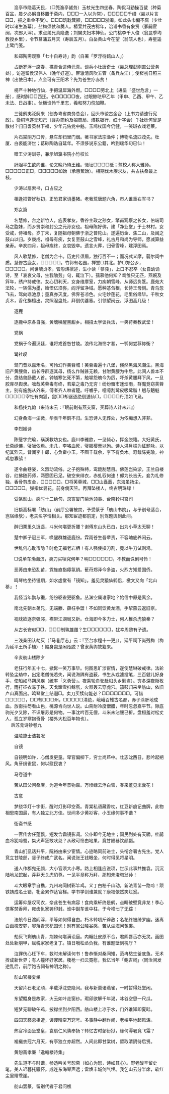 <!-- { "loadSidebar": true } -->
　　渔亭市隐葛天民，（□筦渔亭鹾务）玉杖光生四坐春，陶侃习勤操百甓（种菊百盆，晨夕必躬自移置于斋内，□□□一入以为常），□□□□□千缗（尝以片言□□，报之重金不受）。□□□筑耽箕颍，□□□□□浙闽。如此头巾偏不腐（少壮时以诸生游幕），盐梅须仗和羹人。椿萱并茂古稀年，治谱书香有象贤（冢嗣宦闽，次郎入泮）。求点弟兄真隐逸；刘樊夫妇本神仙。公门桃李千人俊（翁昆季均教授乡里），令节菖蒲五月天（寿辰五月）。白岳黄山今在望（翁皖人也），寿星遥上鹭门笺。

　　和郑陶斋观察「七十自寿诗」韵（自署「罗浮待鹤山人」）

　　占断罗浮一席春，樵青合遣侍元真。谈兵小杜唐奇士（尝总理彭刚直公营务处），访道留侯汉伟人（晚年好道）。宦辙清风吹五管（备兵左江）；使槎初日照三神（出使日本）。点金可有王阳术？先为苍生疗赤贫！

　　楞严十种地行仙，手把温犀海外燃。□□□□劳北上（进呈「盛世危言」一册），感时醉□□西迁。令□□□□□夜，过眼鲸呿甲乙年（甲申、乙酉、甲午、乙未法、日战事）。伏枥谁怜千里志，羲和努力傥加鞭。

　　三徙鸱夷泛舸来（创办粤省商务总会），回头市骏古金台（上书力请速行宪政）。爨桐岂遂无知己（襄办商约及招商局、煤铁银行、红十字会）？社栎何曾是散材？归日耆英林下福，少年元佑党中魁。玉鸠杖国今仍健，一笑斑衣戏老莱。

　　片石棠阴万口传，悬车却扫里门烟。著书家法宗渔仲；博物名流匹茂先。杜厦、白裘能济世；葛砂陶诰自延年。不须侈说东公籍，吟到瑶华句已仙！

　　赠王少涛训导，兼示旭瀛书院小竹校长

　　肝胆平生欲向谁，论文晚乃待王维。骚坛□□□□砥；鹭校人称大雅师。□□□□□正□，□□□□□如饴（承惠蕉饴）。相期伐木赓求友，共占扶桑最上枝。

　　少涛以扇索书，口占应之

　　相逢把管好秋初，正恐君家诮墨猪。老我荒唐题六角，市人谁重右军书？

　　郑女篇

　　名慧修，台之新竹人，旌表孝友，香谷主政之孙女，擎甫观察之长女，伯端司马之胞妹，而乡贤崇和封公之元孙女也。祖母陈好佛，建「净业堂」于士林村。女受戒，侍祖母。岁丁未，复随祖母朝佛于浙之普陀山。遂遍历金、焦二山，及闽之鼓山以归。岁庚戌，祖母有疾，女复至鼓山之雪峰，礼古月和尚为导师，愿减算益亲寿。辛亥四月，祖母疾终，女哀毁卒。遗言火葬，归骨雪峰，建浮图焉。

　　风人歌慧修，老僧为合十。历史传须眉，独行百不一；而况式义摩，藐尔闺中质。慧修古鹿女，□□□□□。竹郭有名园，禅堂□其北。护□郑公乡，□□□□□。间世毓贞孝，管彤炜撰述，生小读「蓼莪」，上口不忍卒（女自幼诵诗，至「哀哀父母，生我劬劳」句，辄泣下）。孺慕他何知？鸯雏只无匹，燕婉及笄年，绣户持戒律。女心忉利天，女身维摩室，力疾朝雪峰，从师远负笈。鹿苑大法轮，一转儒为墨，始悟亿须弥，阎浮留净域。愿种苾刍根，长恃王母侧。青鸟忽飞去，驾向瑶池息；童真亦灭度，佛界苍凉色。火宅妙莲花，毛里俗缘毕。千秋女贞木，香化旃檀出。灵照湼盘处，拜倒优婆塞。引领望闽云，浮图高几级！

　　逐鹿

　　逐鹿中原各自强，黄魂唤醒黑甜乡。相招太学谈兵法，一笑苻秦教武堂！

　　党祸

　　党祸于今遍汉廷，谁将戎首咎甘陵。浪传北海怜才甚，一鹗何尝荐祢衡？

　　鹭社叹

　　鹭门昔以嘉禾名，可怜幻作芙蓉城！芙蓉毒遍十八堡，倏然黑海风潮生。黑海旧产黄腰兽，齿长呼群逐其母，杨么作贼甚无赖，甘附黄腰为牛后。此间人兽本不分，盘结兽肠戴人首。钟馗寒乞死不第，触墀怨魄今为厉，吓杀黄腰拜下风，一旦胶庠尽舆隶。咄哉芙蓉毒有终，若辈之毒乃无穷！纷纷蜃市迷烟雨，群魔竞窃芙蓉主，别有施施从外来，傅者齐人咻者楚。吁嚱乎，噫噫刮鹭皮吸鹭脂！魍与魉魅□□□□□宰社有肉狐，鼠□□却逐逐绝倒逋仙□，□□□□丹顶如飞凫。

　　和杨抟九韵（来诗末云：『眼前剩有燕支窟，买葬诗人计未非』）

　　幻身桑海一尘微，华表千年鹤不归。生恐诗人无葬处，为侬痴想入非非。

　　李烈姬诗

　　陈璧字完瑜，磺溪教坊女也。鹿川李雅歆，一见倾心，挥金脱籍。大妇黄氏，长斋绣佛，璧皈依焉。未几，李咯血死，璧服樱膏以殉。诗人洪月樵为征题咏，以纪其烈云。昔闻李十郎，心负霍小玉。不图千载余，李下有负木。奇哉陈完瑜，神鸡忽寡鹄！

　　遂令曲巷姿，义烈动流俗。之子抱殊特，鸾鎞刮慧目。佛莲岂染淤，王兰自楼谷，红拂随药师，两愿固已足。破空来绯衣，赤虬驭何速！郎为长吉夭，妾为礼修独，香骨剪皮金，□□□□□。□将芙蓉城，□□山矗矗，东海虽扬尘，□□□□□。弹指优昙花，前身倘天竺。再拜坠楼人，终古明珠绿！

　　受篆舫山，感时十二绝句，录寄厦门菊池领事、台南铃村宫司

　　旧额高标署「舫山」（前厅公署被焚，予受篆于「舫山书院」，与予别号适合，岂宿缘欤），老夫名字恰相关。那知宦迹都前定，别驾题舆到此间。

　　醉归栗里久逍遥，斗米何堪更折腰？谢傅东山头已白，出为小草太无聊！

　　楚中卿子冠三军，唤醒群雄逐鹿纷。霖雨苍生吾辈责，不容岫底养闲云。

　　世乱何心耽市隐？时危无福老岩栖！有人强使操刀割，竟以牛刀试割鸡。

　　□说单车渤海滨，卖刀买犊究何年？明□□□□□□，不教而诛剧可怜！

　　恶莠由来恐乱苗，霓旌直指瘴氛销。萑苻郑泽今多盗，火烈方知爱国侨。

　　鸣琴枯坐待锺期，如水虚堂有「镜知」。羞见灵猿仙鹤侣，檄文又向「北山移」！

　　我怪当年鹯与獭，纷纷驱雀更驱鱼。丛渊空属谁家地？始信中原是禹余。

　　南北先朝本弟兄，无端滕、薛枉争盟！不如同饮黄龙酒，手挈燕云返旧京。

　　视眈欲逐奈强邻，襟带江湖局又新。仓海即今多力士，何人椎杀虎狼秦？

　　从古长安似□□，□□□制孰雄雌？生□□□□□□，犹幸周黎有孑遗。

　　三浅桑田认劫灰（「马巷厅志」云：『至台水程十一更』），延平祠下尚残梅（梅为延平王所手植）！鲲身岂是闲瓯脱？曾隶黄舆故籍来。

　　辛亥舫山楼除夕

　　老狂行年五十七，掀髯一笑万事毕。何图思旷涉宦情，遂使慧琳破戒律。法轮转坠尘劫中，出定老僧恍若失，闻说海隅有盗薮，书生从戎遽投笔，三百健儿好身手，使船如马朔风疾（统率「义勇营」。夜乘轮舟驶赴桕头乡剿盗）。穷冬深夜衔枚行，雨打征衣冻于铁。天戈耀雪扫鲸氛，火器轰云穿虎穴。笳鼓归来坐舫山，依旧卢山真面出。鸣琴堂上结遐□。卖刀买犊何能必？□□□□□□□。可惜□□□□□，□□有□□□州，□□□□□清绝，峨峨百雉古名都，赤子涂肝地成血。放衙拄笏看山色，桃源肯向世人说。山斋耐冷度僧腊，年时忽忽嘉平节。隙底驹光夕又除，不识屠苏是何物。一事沈吟百无俚，斗米未沾腰已折。盘桓羞对松丈人，孤立岁寒抱奇骨（楼外大松百年物也）。  
　 
后苏龛诗钞卷九

　　温陵施士洁芸况

　　自镜

　　自镜明如许，心僧发更童。卑官偏柳下，穷士尚芦中。壮志沈西日，悲吟起朔风。角牙纷雀鼠，何以慰民衷？

　　马卷道中

　　苦从田父问桑麻，为道今年景物嘉。万顷绿云浮白雪，春来羞见米囊花！

　　古意

　　梦绕华灯十字街，醒时灯影印空斋。青棠私语藏香枕，红豆新痕记曲牌，此物相思南国最，有人独立北方佳。世间多少黄衫客，小玉缘何事不谐？

　　衙斋书感

　　一官传舍任蓬飘，短发含霜镜影凋。公仆即今无地主；国民到处有天骄。杜鹃血冷犹啼蜀，桀犬声狂敢吠尧？从政可怜由地果，竟甘陋巷饮颜瓢。

　　青山扪虱话升平，阮裕由来少宦情。心迹略同前进士，头衔合署古先生。党人竞立甘陵部，竖子终成广武名。闻说张王钱眼坐，何时得见将星明。

　　送人作郡鬼无颜，大小官须大小寒。路上相逢应说项，世示此事共推袁。沉沉陆地龙蛇起，莽莽天关虎豹尊。一见平章称万拜，那知朱浚晦翁孙！

　　斗大眼章手自携，九州岛同树彩竿鸡。义丁白棓千山动，新法青苗一路啼！顽铁铸成名士错，牝金累作达官梯。学书学剑谁兼就？康福依然笑烂奚。

　　运筹仰屋叹司农，奈此苍生有病容！食肉乘轩终是鹤，点睛破壁竟非龙！季心侠客焚香拜，雍齿仇家铸印封。谁中副车谁中柱，于今椎七了无踪！

　　法航今日渡阎浮，平等如何得自由。朽木转叨斤斧赦；名花终被绮罗幽。迷离白画槐安梦，寥落青天杞国忧！别有寓公陵谷感，苦从尘海问菟裘。

　　劫灰飞剩舫山青，荆棘何堪满讼庭。内翰肚皮原不合，君卿唇舌亦无灵。画图处处新朋甲，赋税家家老复丁。镇日哦松丞负我，有谁题壁到槐厅？

　　泣罪伤心枉下车，救时未解读何书！鲁恭惭对桑间雉，范冉愁生釜底鱼。无术抟成新世界；有人撞坏好家居。欃枪一扫云霓慰，我忆当年「鲍吉祠」（同治间发逆乱后，前厅饱吉祠有神明之称）。

　　舫山官楼夏坐

　　天留片石老尤顽，半载浮沈吏隐间。我与新巢诸燕雀，一时暂得处堂闲。

　　东望鲲身是故家，火云如叶走窗纱。瑕邱欲解千年渴，冰谷空思一尺瓜。

　　短梦无聊破午鸡，披襟坐到夕阳西。舫山楼上凉于水，门外谁知即夏畦。

　　四园天籁忽相遭，谡谡晴空万窍号。多事静中翻作闹，老榕平地起风涛。

　　热官冷面坐堂皇，袁扇仁风孰奉扬？转忆古时邹衍狱，缘何溽暑竟飞霜？

　　褦襶衣冠六月天，有亭独立亦超然。人间此即甘棠树，留取清阴待后贤。

　　黄恕斋孝廉「逸翰楼诗集」

　　先生道不与时谐，参透吟关号恕斋（如心为恕，诗如其心）。野老酸辛留史笔，美人迟暮托骚怀。成连东海琴声远；雷焕丰城剑气埋。我乞山云分半席，软红尘里赠乖崖。

　　舫山罢篆，留别代者于君问樵


